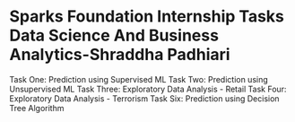 # Sparks Foundation Internship Tasks Data Science And Business Analytics-Shraddha Padhiari

Task One: Prediction using Supervised ML
Task Two: Prediction using Unsupervised ML
Task Three: Exploratory Data Analysis - Retail
Task Four: Exploratory Data Analysis - Terrorism
Task Six: Prediction using Decision Tree Algorithm
